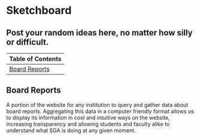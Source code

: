 # Sketchboard

## Post your random ideas here, no matter how silly or difficult.

| Table of Contents |
| ----------------- |
| [Board Reports](#Board-Reports) |

## Board Reports

A portion of the website for any institution to query and gather data about board reports.
Aggregating this data in a computer friendly format allows us to display its information
in cool and intuitive ways on the website, increasing transparency and allowing students
and faculty alike to understand what SGA is doing at any given moment.
